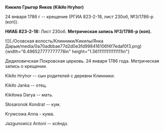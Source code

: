 **Кикило Грыгор Янков (Kikiło Hryhor)**

24 января 1786 г -- крещение (РГИА 823-2-18, лист 230об, №3/1786-р
(коп)).

**НИАБ 823-2-18:** Лист 230об. **Метрическая запись №3/1786-р (коп).**

![](./Осовская волость/Клинники/Кикилы/Янка Дарыя/media/0a70adbbae77d2d0e3fd998416106f4f7edaf0f3.png){width="6.496527777777778in"
height="1.5611111111111111in"}

Дедиловичская Покровская церковь. 24 января 1786 года. Метрическая
запись о крещении.

Kikiło Hryhor -- сын родителей с деревни Клинники.

Kikiło Janka -- отец.

Kikiłowa Darya -- мать.

Słosaronok Kondrat -- кум.

Krywcowa Anna - кума.

Jazgunowicz Antoni -- ксёндз.
